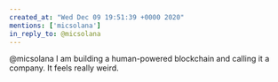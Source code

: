 ```yaml
---
created_at: "Wed Dec 09 19:51:39 +0000 2020"
mentions: ['micsolana']
in_reply_to: @micsolana
---
```


@micsolana I am building a human-powered blockchain and calling it a company. It feels really weird.